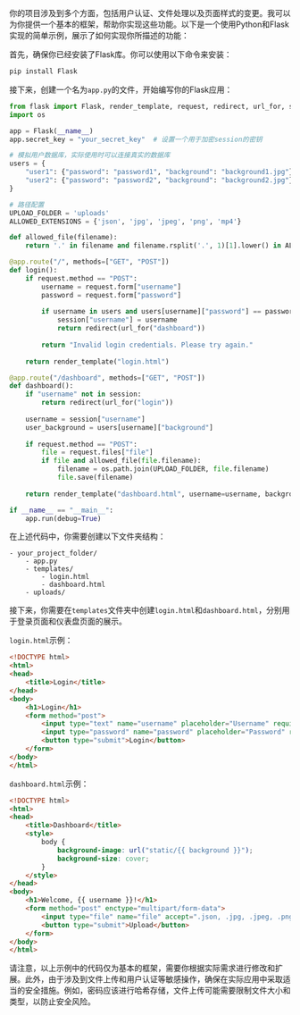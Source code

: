 你的项目涉及到多个方面，包括用户认证、文件处理以及页面样式的变更。我可以为你提供一个基本的框架，帮助你实现这些功能。以下是一个使用Python和Flask实现的简单示例，展示了如何实现你所描述的功能：

首先，确保你已经安装了Flask库。你可以使用以下命令来安装：

```bash
pip install Flask
```

接下来，创建一个名为`app.py`的文件，开始编写你的Flask应用：

```python
from flask import Flask, render_template, request, redirect, url_for, session
import os

app = Flask(__name__)
app.secret_key = "your_secret_key"  # 设置一个用于加密session的密钥

# 模拟用户数据库，实际使用时可以连接真实的数据库
users = {
    "user1": {"password": "password1", "background": "background1.jpg"},
    "user2": {"password": "password2", "background": "background2.jpg"},
}

# 路径配置
UPLOAD_FOLDER = 'uploads'
ALLOWED_EXTENSIONS = {'json', 'jpg', 'jpeg', 'png', 'mp4'}

def allowed_file(filename):
    return '.' in filename and filename.rsplit('.', 1)[1].lower() in ALLOWED_EXTENSIONS

@app.route("/", methods=["GET", "POST"])
def login():
    if request.method == "POST":
        username = request.form["username"]
        password = request.form["password"]
        
        if username in users and users[username]["password"] == password:
            session["username"] = username
            return redirect(url_for("dashboard"))
        
        return "Invalid login credentials. Please try again."
    
    return render_template("login.html")

@app.route("/dashboard", methods=["GET", "POST"])
def dashboard():
    if "username" not in session:
        return redirect(url_for("login"))
    
    username = session["username"]
    user_background = users[username]["background"]
    
    if request.method == "POST":
        file = request.files["file"]
        if file and allowed_file(file.filename):
            filename = os.path.join(UPLOAD_FOLDER, file.filename)
            file.save(filename)
    
    return render_template("dashboard.html", username=username, background=user_background)

if __name__ == "__main__":
    app.run(debug=True)
```

在上述代码中，你需要创建以下文件夹结构：

```
- your_project_folder/
    - app.py
    - templates/
        - login.html
        - dashboard.html
    - uploads/
```

接下来，你需要在`templates`文件夹中创建`login.html`和`dashboard.html`，分别用于登录页面和仪表盘页面的展示。

`login.html`示例：

```html
<!DOCTYPE html>
<html>
<head>
    <title>Login</title>
</head>
<body>
    <h1>Login</h1>
    <form method="post">
        <input type="text" name="username" placeholder="Username" required><br>
        <input type="password" name="password" placeholder="Password" required><br>
        <button type="submit">Login</button>
    </form>
</body>
</html>
```

`dashboard.html`示例：

```html
<!DOCTYPE html>
<html>
<head>
    <title>Dashboard</title>
    <style>
        body {
            background-image: url("static/{{ background }}");
            background-size: cover;
        }
    </style>
</head>
<body>
    <h1>Welcome, {{ username }}!</h1>
    <form method="post" enctype="multipart/form-data">
        <input type="file" name="file" accept=".json, .jpg, .jpeg, .png, .mp4" required>
        <button type="submit">Upload</button>
    </form>
</body>
</html>
```

请注意，以上示例中的代码仅为基本的框架，需要你根据实际需求进行修改和扩展。此外，由于涉及到文件上传和用户认证等敏感操作，确保在实际应用中采取适当的安全措施。例如，密码应该进行哈希存储，文件上传可能需要限制文件大小和类型，以防止安全风险。